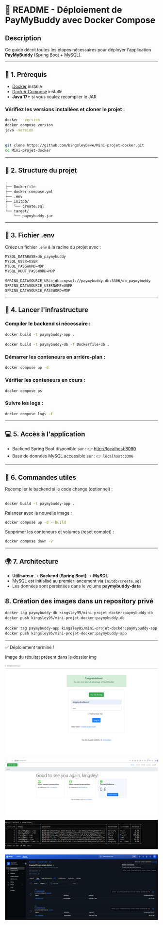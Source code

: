 # 🚀 README - Déploiement de PayMyBuddy avec Docker Compose

## Description
Ce guide décrit toutes les étapes nécessaires pour déployer l'application **PayMyBuddy** (Spring Boot + MySQL).

---

## 🔄 1. Prérequis

- [Docker](https://docs.docker.com/get-docker/) installé  
- [Docker Compose](https://docs.docker.com/compose/) installé  
- **Java 17+** si vous voulez recompiler le JAR  

### Vérifiez les versions installées et cloner le projet :
```bash
docker --version
docker compose version
java -version


git clone https://github.com/kingsleyDeve/Mini-projet-docker.git
cd Mini-projet-docker
```

---

## 📂 2. Structure du projet

```
.
├── Dockerfile
├── docker-compose.yml
├── .env
├── initdb/
│   └── create.sql
└── target/
    └── paymybuddy.jar
```

---

## 📝 3. Fichier .env

Créez un fichier `.env` à la racine du projet avec :

```dotenv
MYSQL_DATABASE=db_paymybuddy
MYSQL_USER=USER
MYSQL_PASSWORD=MDP
MYSQL_ROOT_PASSWORD=MDP

SPRING_DATASOURCE_URL=jdbc:mysql://paymybuddy-db:3306/db_paymybuddy
SPRING_DATASOURCE_USERNAME=USER
SPRING_DATASOURCE_PASSWORD=MDP
```

---

## 🐳 4. Lancer l'infrastructure

### Compiler le backend si nécessaire :
```bash
docker build -t paymybuddy-app .

docker build -t paymybuddy-db -f Dockerfile-db .
```

### Démarrer les conteneurs en arrière-plan :
```bash
docker compose up -d
```

### Vérifier les conteneurs en cours :
```bash
docker compose ps
```

### Suivre les logs :
```bash
docker compose logs -f
```

---

## 💻 5. Accès à l'application

- Backend Spring Boot disponible sur : 👉 [http://localhost:8080](http://localhost:8080)  
- Base de données MySQL accessible sur : 👉 `localhost:3306`  

---

## 🔧 6. Commandes utiles

Recompiler le backend si le code change (optionnel) :
```bash

docker build -t paymybuddy-app .
```

Relancer avec la nouvelle image :
```bash
docker compose up -d --build
```

Supprimer les conteneurs et volumes (reset complet) :
```bash
docker compose down -v
```

---

## 🌍 7. Architecture

- **Utilisateur** → **Backend (Spring Boot)** → **MySQL**  
- MySQL est initialisé au premier lancement via `initdb/create.sql`  
- Les données sont persistées dans le volume **paymybuddy-data**

##  8. Création des images dans  un repository privé 

```bash
docker tag paymybuddy-db kingsley95/mini-projet-docker:paymybuddy-db
docker push kingsley95/mini-projet-docker:paymybuddy-db

docker tag paymybuddy-app kingsley95/mini-projet-docker:paymybuddy-app
docker push kingsley95/mini-projet-docker:paymybuddy-app
```
---

✅ Déploiement terminé !

Image du résultat présent dans le dossier img 

**![PayMyBuddy Overview](https://github.com/kingsleyDeve/Mini-projet-docker/blob/main/img/accueil.PNG)**


**![PayMyBuddy Accueil Overview](https://github.com/kingsleyDeve/Mini-projet-docker/blob/main/img/connecter.PNG)**


**![PayMyBuddy SQL Overview](https://github.com/kingsleyDeve/Mini-projet-docker/blob/main/img/sql.PNG)**

**![PayMyBuddy dockerhub Overview](https://github.com/kingsleyDeve/Mini-projet-docker/blob/main/img/hub.PNG)**
